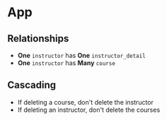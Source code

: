 # App

## Relationships

- **One** `instructor` has **One** `instructor_detail`
- **One** `instructor` has **Many** `course`

## Cascading

- If deleting a course, don't delete the instructor
- If deleting an instructor, don't delete the courses
